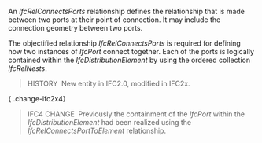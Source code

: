 ﻿An _IfcRelConnectsPorts_ relationship defines the relationship that is made between two ports at their point of connection. It may include the connection geometry between two ports.

The objectified relationship _IfcRelConnectsPorts_ is required for defining how two instances of _IfcPort_ connect together. Each of the ports is logically contained within the _IfcDistributionElement_ by using the ordered collection _IfcRelNests_.

> HISTORY&nbsp; New entity in IFC2.0, modified in IFC2x.

{ .change-ifc2x4}
> IFC4 CHANGE&nbsp; Previously the containment of the _IfcPort_ within the _IfcDistributionElement_ had been realized using the _IfcRelConnectsPortToElement_ relationship.